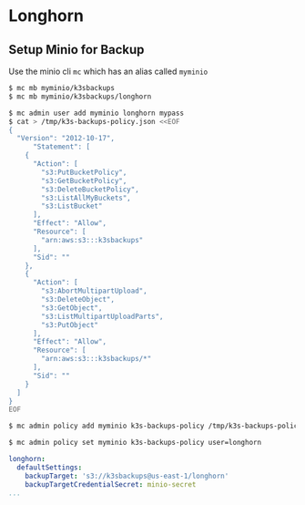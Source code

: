# Longhorn


## Setup Minio for Backup

Use the minio cli `mc` which has an alias called `myminio`

```bash title="Create minio bucket"
$ mc mb myminio/k3sbackups
$ mc mb myminio/k3sbackups/longhorn
```

```bash title="Create user with policy"
$ mc admin user add myminio longhorn mypass
$ cat > /tmp/k3s-backups-policy.json <<EOF
{
  "Version": "2012-10-17",
      "Statement": [
    {
      "Action": [
        "s3:PutBucketPolicy",
        "s3:GetBucketPolicy",
        "s3:DeleteBucketPolicy",
        "s3:ListAllMyBuckets",
        "s3:ListBucket"
      ],
      "Effect": "Allow",
      "Resource": [
        "arn:aws:s3:::k3sbackups"
      ],
      "Sid": ""
    },
    {
      "Action": [
        "s3:AbortMultipartUpload",
        "s3:DeleteObject",
        "s3:GetObject",
        "s3:ListMultipartUploadParts",
        "s3:PutObject"
      ],
      "Effect": "Allow",
      "Resource": [
        "arn:aws:s3:::k3sbackups/*"
      ],
      "Sid": ""
    }
  ]
}
EOF

$ mc admin policy add myminio k3s-backups-policy /tmp/k3s-backups-policy.json

$ mc admin policy set myminio k3s-backups-policy user=longhorn
```

```yaml title="longhorn values.yaml"
longhorn:
  defaultSettings:
    backupTarget: 's3://k3sbackups@us-east-1/longhorn'
    backupTargetCredentialSecret: minio-secret
...
```